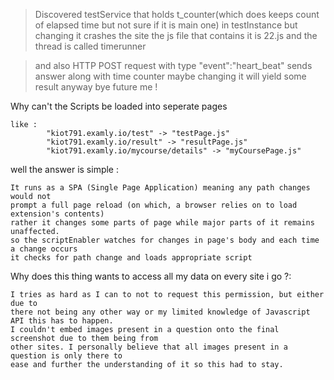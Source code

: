 > Discovered testService that holds t_counter(which does keeps count of 
> elapsed time but not sure if it is main one) in testInstance but changing it crashes the site
> the js file that contains it is 22.js and the thread is called timerunner

>and also HTTP POST request with type "event":"heart_beat" sends answer along with
>time counter maybe changing it will yield some result anyway bye future me !


Why can't the Scripts be loaded into seperate pages 

    like : 
            "kiot791.examly.io/test" -> "testPage.js" 
            "kiot791.examly.io/result" -> "resultPage.js"  
            "kiot791.examly.io/mycourse/details" -> "myCoursePage.js"

well the answer is simple :

    It runs as a SPA (Single Page Application) meaning any path changes would not 
    prompt a full page reload (on which, a browser relies on to load extension's contents)
    rather it changes some parts of page while major parts of it remains unaffected.
    so the scriptEnabler watches for changes in page's body and each time a change occurs
    it checks for path change and loads appropriate script

Why does this thing wants to access all my data on every site i go ?:

    I tries as hard as I can to not to request this permission, but either due to 
    there not being any other way or my limited knowledge of Javascript API this has to happen.
    I couldn't embed images present in a question onto the final screenshot due to them being from
    other sites. I personally believe that all images present in a question is only there to
    ease and further the understanding of it so this had to stay.
